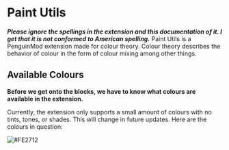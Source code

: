# Paint Utils
***Please ignore the spellings in the extension and this documentation of it. I get that it is not conformed to American spelling.***
Paint Utils is a PenguinMod extension made for colour theory. Colour theory describes the behavior of colour in the form of colour mixing among other things.

## Available Colours
**Before we get onto the blocks, we have to know what colours are available in the extension.**

Currently, the extension only supports a small amount of colours with no tints, tones, or shades. This will change in future updates.
Here are the colours in question:

![#FE2712](https://placehold.co/15x15/FE2712/FE2712.png)
